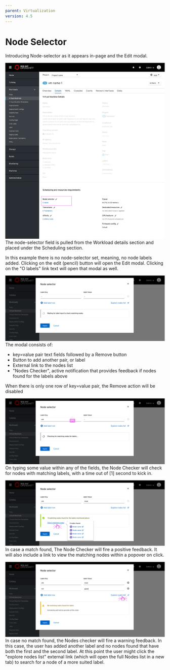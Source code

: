 ```yaml
---
parent: Virtualization
version: 4.5
---
```


# Node Selector

Introducing Node-selector as it appears in-page and the Edit modal.

![Node selector field in the Scheduling section ](img/Node-selector-0-0.jpg)
The node-selector field is pulled from the Workload details section and placed under the Scheduling section.

In this example there is no node-selector set, meaning, no node labels added.
Clicking on the edit (pencil) button will open the Edit modal.
Clicking on the "O labels" link text will open that modal as well.


![Node selector modal ](img/Node-selector-1-0.jpg)
The modal consists of:
- key=value pair text fields followed by a Remove button
- Button to add another pair, or label
- External link to the nodes list
- "Nodes Checker", active notification that provides feedback if nodes found for the labels above

When there is only one row of key=value pair, the Remove action will be disabled

![Node selector modal ](img/Node-selector-1-1.jpg)
On typing some value within any of the fields, the Node Checker will check for nodes with matching labels, with a time out of [1] second to kick in.

![Node selector modal ](img/Node-selector-1-2.jpg)
In case a match found, The Node Checker will fire a positive feedback.
It will also include a link to view the matching nodes within a popover on click.

![Node selector modal ](img/Node-selector-1-3.jpg)
In case no match found, the Nodes checker will fire a warning feedback.
In this case, the user has added another label and no nodes found that have both the first and the second label.
At this point the user might click the "explore nodes list" external link (which will open the full Nodes list in a new tab) to search for a node of a more suited label.